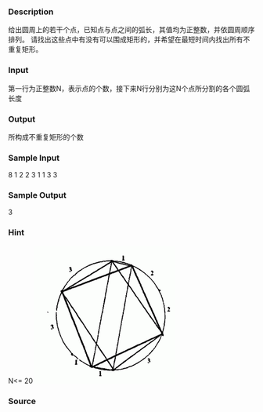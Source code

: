 
### Description
给出圆周上的若干个点，已知点与点之间的弧长，其值均为正整数，并依圆周顺序排列。
请找出这些点中有没有可以围成矩形的，并希望在最短时间内找出所有不重复矩形。

### Input
第一行为正整数N，表示点的个数，接下来N行分别为这N个点所分割的各个圆弧长度


### Output
所构成不重复矩形的个数

### Sample Input
8
1
2
2
3
1
1
3
3



### Sample Output
3

### Hint
N<= 20
![](/images/1800.jpg) 
### Source
